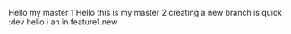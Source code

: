 Hello my master 1
Hello this is my master 2
creating a new branch is quick :dev
hello i an in feature1.new
